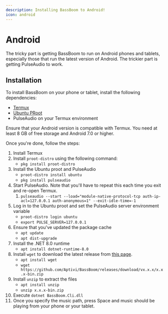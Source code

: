 ```yaml
---
description: Installing BassBoom to Android!
icon: android
---
```


# Android

The tricky part is getting BassBoom to run on Android phones and tablets, especially those that run the latest version of Android. The trickier part is getting PulseAudio to work.

## Installation

To install BassBoom on your phone or tablet, install the following dependencies:

* [Termux](https://termux.dev/en/)
* [Ubuntu PRoot](https://wiki.termux.com/wiki/PRoot#Installing\_Linux\_distributions)
* PulseAudio on your Termux environment

Ensure that your Android version is compatible with Termux. You need at least 8 GB of free storage and Android 7.0 or higher.

Once you're done, follow the steps:

1. Install Termux
2. Install `proot-distro` using the following command:
   * `pkg install proot-distro`
3. Install the Ubuntu proot and PulseAudio
   * `proot-distro install ubuntu`
   * `pkg install pulseaudio`
4. Start PulseAudio. Note that you'll have to repeat this each time you exit and re-open Termux.
   1. `pulseaudio --start --load="module-native-protocol-tcp auth-ip-acl=127.0.0.1 auth-anonymous=1" --exit-idle-time=-1`
5. Log in to the Ubuntu proot and set the PulseAudio server environment variable
   * `proot-distro login ubuntu`
   * `export PULSE_SERVER=127.0.0.1`
6. Ensure that you've updated the package cache
   * `apt update`
   * `apt dist-upgrade`
7. Install the .NET 8.0 runtime
   * `apt install dotnet-runtime-8.0`
8. Install `wget` to download the latest release from [this page](https://github.com/Aptivi/GRILO/releases).
   * `apt install wget`
   * `wget https://github.com/Aptivi/BassBoom/releases/download/vx.x.x/x.x.x-bin.zip`
9. Install `unzip` to extract the files
   * `apt install unzip`
   * `unzip x.x.x-bin.zip`
10. Execute `dotnet BassBoom.Cli.dll`
11. Once you specify the music path, press Space and music should be playing from your phone or your tablet.
